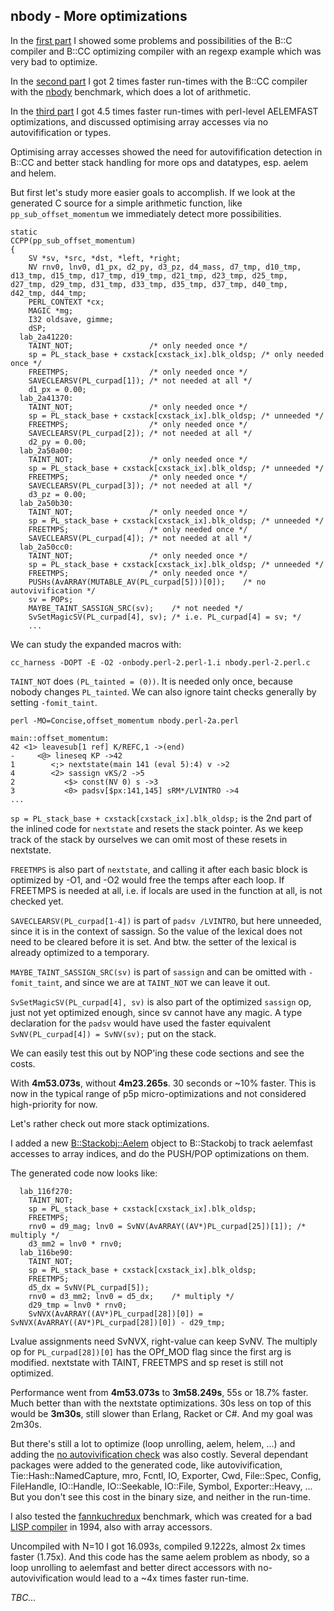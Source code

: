nbody - More optimizations
--------------------------

In the [first part](http://blogs.perl.org/users/rurban/2012/09/optimizing-compiler-benchmarks-part-1.html)
I showed some problems and possibilities of the B::C compiler and
B::CC optimizing compiler with an regexp example which was very bad to
optimize.

In the [second part](http://blogs.perl.org/users/rurban/2012/10/optimizing-compiler-benchmarks-part-2.html)
I got 2 times faster run-times with the B::CC compiler with the
[nbody](http://shootout.alioth.debian.org/u32/performance.php?test=nbody) benchmark, which does a lot of arithmetic.

In the [third part](http://blogs.perl.org/users/rurban/2012/10/optimizing-compiler-benchmarks-part-3.html)
I got 4.5 times faster run-times with perl-level AELEMFAST optimizations, and discussed optimising array accesses
via no autovifification or types.

Optimising array accesses showed the need for autovifification detection in B::CC and better stack
handling for more ops and datatypes, esp. aelem and helem. 

But first let's study more easier goals to accomplish. If we look at
the generated C source for a simple arithmetic function, like
`pp_sub_offset_momentum` we immediately detect more possibilities.

    static
    CCPP(pp_sub_offset_momentum)
    {
    	SV *sv, *src, *dst, *left, *right;
    	NV rnv0, lnv0, d1_px, d2_py, d3_pz, d4_mass, d7_tmp, d10_tmp, d13_tmp, d15_tmp, d17_tmp, d19_tmp, d21_tmp, d23_tmp, d25_tmp, d27_tmp, d29_tmp, d31_tmp, d33_tmp, d35_tmp, d37_tmp, d40_tmp, d42_tmp, d44_tmp;
    	PERL_CONTEXT *cx;
    	MAGIC *mg;
    	I32 oldsave, gimme;
    	dSP;
      lab_2a41220:
    	TAINT_NOT;                 /* only needed once */
    	sp = PL_stack_base + cxstack[cxstack_ix].blk_oldsp; /* only needed once */
    	FREETMPS;                  /* only needed once */
    	SAVECLEARSV(PL_curpad[1]); /* not needed at all */
    	d1_px = 0.00;
      lab_2a41370:
    	TAINT_NOT;                 /* only needed once */
    	sp = PL_stack_base + cxstack[cxstack_ix].blk_oldsp; /* unneeded */
    	FREETMPS;                  /* only needed once */
    	SAVECLEARSV(PL_curpad[2]); /* not needed at all */
    	d2_py = 0.00;
      lab_2a50a00:
    	TAINT_NOT;                 /* only needed once */
    	sp = PL_stack_base + cxstack[cxstack_ix].blk_oldsp; /* unneeded */
    	FREETMPS;                  /* only needed once */
    	SAVECLEARSV(PL_curpad[3]); /* not needed at all */
    	d3_pz = 0.00;
      lab_2a50b30:
    	TAINT_NOT;                 /* only needed once */
    	sp = PL_stack_base + cxstack[cxstack_ix].blk_oldsp; /* unneeded */
    	FREETMPS;                  /* only needed once */
    	SAVECLEARSV(PL_curpad[4]); /* not needed at all */
      lab_2a50cc0:
    	TAINT_NOT;                 /* only needed once */
    	sp = PL_stack_base + cxstack[cxstack_ix].blk_oldsp; /* unneeded */
    	FREETMPS;                  /* only needed once */
    	PUSHs(AvARRAY(MUTABLE_AV(PL_curpad[5]))[0]);	/* no autovivification */
    	sv = POPs;
    	MAYBE_TAINT_SASSIGN_SRC(sv);    /* not needed */
    	SvSetMagicSV(PL_curpad[4], sv); /* i.e. PL_curpad[4] = sv; */
        ...

We can study the expanded macros with:

    cc_harness -DOPT -E -O2 -onbody.perl-2.perl-1.i nbody.perl-2.perl.c

`TAINT_NOT` does `(PL_tainted = (0))`. It is needed only once, because nobody
changes `PL_tainted`. We can also ignore taint checks generally by setting `-fomit_taint`.

    perl -MO=Concise,offset_momentum nbody.perl-2a.perl

    main::offset_momentum:
    42 <1> leavesub[1 ref] K/REFC,1 ->(end)
    -     <@> lineseq KP ->42
    1        <;> nextstate(main 141 (eval 5):4) v ->2
    4        <2> sassign vKS/2 ->5
    2           <$> const(NV 0) s ->3
    3           <0> padsv[$px:141,145] sRM*/LVINTRO ->4
    ...

`sp = PL_stack_base + cxstack[cxstack_ix].blk_oldsp;` is the 2nd part of the inlined code for 
`nextstate` and resets the stack pointer. As we keep track of the stack by ourselves we can
omit most of these resets in nextstate.

`FREETMPS` is also part of `nextstate`, and calling it after each basic
block is optimized by -O1, and -O2 would free the temps after each
loop.  If FREETMPS is needed at all, i.e. if locals are used in the
function at all, is not checked yet.

`SAVECLEARSV(PL_curpad[1-4])` is part of `padsv /LVINTRO`, but here unneeded, since
it is in the context of sassign. So the value of the lexical does not need to be cleared
before it is set. And btw. the setter of the lexical is already optimized to a temporary.

`MAYBE_TAINT_SASSIGN_SRC(sv)` is part of `sassign` and can be omitted with `-fomit_taint`,
and since we are at `TAINT_NOT` we can leave it out.

`SvSetMagicSV(PL_curpad[4], sv)` is also part of the optimized `sassign` op, just not
yet optimized enough, since sv cannot have any magic. A type declaration for the `padsv`
would have used the faster equivalent `SvNV(PL_curpad[4]) = SvNV(sv);` put on the stack.

We can easily test this out by NOP'ing these code sections and see the costs.

With **4m53.073s**, without **4m23.265s**. 30 seconds or ~10% faster. This is now in the typical
range of p5p micro-optimizations and not considered high-priority for now.

Let's rather check out more stack optimizations.

I added a new [B::Stackobj::Aelem](https://github.com/rurban/perl-compiler/commit/edda0c5ca8cd8fd072e425977dd3a1f80d34857c) object to B::Stackobj to track aelemfast accesses
to array indices, and do the PUSH/POP optimizations on them.

The generated code now looks like:

      lab_116f270:
    	TAINT_NOT;
    	sp = PL_stack_base + cxstack[cxstack_ix].blk_oldsp;
    	FREETMPS;
    	rnv0 = d9_mag; lnv0 = SvNV(AvARRAY((AV*)PL_curpad[25])[1]);	/* multiply */
    	d3_mm2 = lnv0 * rnv0;
      lab_116be90:
    	TAINT_NOT;
    	sp = PL_stack_base + cxstack[cxstack_ix].blk_oldsp;
    	FREETMPS;
    	d5_dx = SvNV(PL_curpad[5]);
    	rnv0 = d3_mm2; lnv0 = d5_dx;	/* multiply */
    	d29_tmp = lnv0 * rnv0;
    	SvNVX(AvARRAY((AV*)PL_curpad[28])[0]) = SvNVX(AvARRAY((AV*)PL_curpad[28])[0]) - d29_tmp;

Lvalue assignments need SvNVX, right-value can keep SvNV.
The multiply op for `PL_curpad[28])[0]` has the OPf_MOD flag since the first arg is modified.
nextstate with TAINT, FREETMPS and sp reset is still not optimized.

Performance went from **4m53.073s** to **3m58.249s**, 55s or 18.7% faster. Much better than
with the nextstate optimizations. 30s less on top of this would be **3m30s**, still slower
than Erlang, Racket or C#. And my goal was 2m30s.

But there's still a lot to optimize (loop unrolling, aelem, helem, ...) and adding the [no autovivification check](https://github.com/rurban/perl-compiler/commit/cc90753d69000453856f4746fd885e058c30ff4b) was also costly. 
Several dependant packages were added to the generated code, like autovivification, Tie::Hash::NamedCapture, mro,
Fcntl, IO, Exporter, Cwd, File::Spec, Config, FileHandle, IO::Handle,
IO::Seekable, IO::File, Symbol, Exporter::Heavy, ...
But you don't see this cost in the binary size, and neither in the run-time.


I also tested the [fannkuchredux](http://shootout.alioth.debian.org/u32/benchmark.php?test=fannkuchredux&lang=all) benchmark, which was created for 
a bad [LISP compiler](http://citeseerx.ist.psu.edu/viewdoc/summary?doi=10.1.1.35.5124) in 1994, also with array accessors.

Uncompiled with N=10 I got 16.093s, compiled 9.1222s, almost 2x times
faster (1.75x).  And this code has the same aelem problem as nbody, so
a loop unrolling to aelemfast and better direct accessors with
no-autovivification would lead to a ~4x times faster run-time.

*TBC...*
